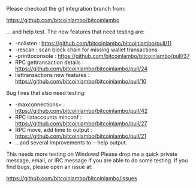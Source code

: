 Please checkout the git integration branch from:

https://github.com/bitcoinlambo/bitcoinlambo

... and help test.  The new features that need testing are:

* -nolisten : https://github.com/bitcoinlambo/bitcoinlambo/pull/11
* -rescan : scan block chain for missing wallet transactions
* -printtoconsole : https://github.com/bitcoinlambo/bitcoinlambo/pull/37
* RPC gettransaction details : https://github.com/bitcoinlambo/bitcoinlambo/pull/24
* listtransactions new features : https://github.com/bitcoinlambo/bitcoinlambo/pull/10

Bug fixes that also need testing:

* -maxconnections= : https://github.com/bitcoinlambo/bitcoinlambo/pull/42
* RPC listaccounts minconf : https://github.com/bitcoinlambo/bitcoinlambo/pull/27
* RPC move, add time to output : https://github.com/bitcoinlambo/bitcoinlambo/pull/21
* ...and several improvements to --help output.

This needs more testing on Windows!  Please drop me a quick private message, email, or IRC message if you are able to do some testing.  If you find bugs, please open an issue at:

https://github.com/bitcoinlambo/bitcoinlambo/issues
